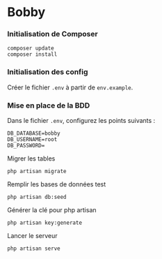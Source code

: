 # Bobby

###	Initialisation de Composer

```
composer update
composer install
```

### Initialisation des config

Créer le fichier `.env` à partir de `env.example`.

### Mise en place de la BDD

Dans le fichier `.env`, configurez les points suivants :

```
DB_DATABASE=bobby
DB_USERNAME=root
DB_PASSWORD=
```

Migrer les tables
```
php artisan migrate
```

Remplir les bases de données test
```
php artisan db:seed
```

Générer la clé pour php artisan
```
php artisan key:generate
```

Lancer le serveur
```
php artisan serve
```

